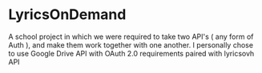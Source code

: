 # LyricsOnDemand
A school project in which we were required to take two API's ( any form of Auth ), and make them work together with one another. I personally chose to use Google Drive API with OAuth 2.0 requirements paired with lyricsovh API
